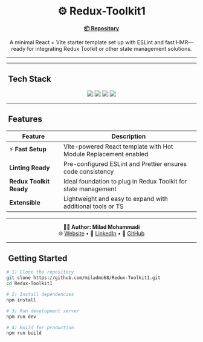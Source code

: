 <h1 align="center">⚙ Redux-Toolkit1</h1>

<p align="center">
  <a href="https://github.com/miladmo68/Redux-Toolkit1"><b>📦 Repository</b></a>
</p>

<p align="center">
  A minimal React + Vite starter template set up with ESLint and fast HMR—ready for integrating Redux Toolkit or other state management solutions.
</p>

---


---

## ​ Tech Stack

<p align="center">
  <img src="https://img.shields.io/badge/React-18-blue?style=for-the-badge&logo=react&logoColor=white" />
  <img src="https://img.shields.io/badge/Vite-latest-orange?style=for-the-badge&logo=vite&logoColor=white" />
  <img src="https://img.shields.io/badge/ESLint-configured-4B32C3?style=for-the-badge&logo=eslint&logoColor=white" />
  <img src="https://img.shields.io/badge/Prettier-setup-F7B93E?style=for-the-badge&logo=prettier&logoColor=black" />
</p>

---

## ​ Features

| Feature | Description |
| --- | --- |
| ⚡ **Fast Setup** | Vite-powered React template with Hot Module Replacement enabled |
|  **Linting Ready** | Pre-configured ESLint and Prettier ensures code consistency |
|  **Redux Toolkit Ready** | Ideal foundation to plug in Redux Toolkit for state management |
|  **Extensible** | Lightweight and easy to expand with additional tools or TS |

---

<p align="center">
  <b>👨‍💻 Author: Milad Mohammadi</b><br>
  🌐 <a href="https://miladweb.com">Website</a> • 💼 <a href="https://linkedin.com/in/miladmo68">LinkedIn</a> • 🐙 <a href="https://github.com/miladmo68">GitHub</a>
</p>

---

## ​ Getting Started

```bash
# 1) Clone the repository
git clone https://github.com/miladmo68/Redux-Toolkit1.git
cd Redux-Toolkit1

# 2) Install dependencies
npm install

# 3) Run development server
npm run dev

# 4) Build for production
npm run build
